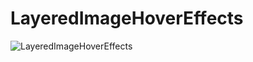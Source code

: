 # LayeredImageHoverEffects
![LayeredImageHoverEffects](https://user-images.githubusercontent.com/23124355/85919105-66142e00-b8a3-11ea-8ebf-061c16817624.png)
